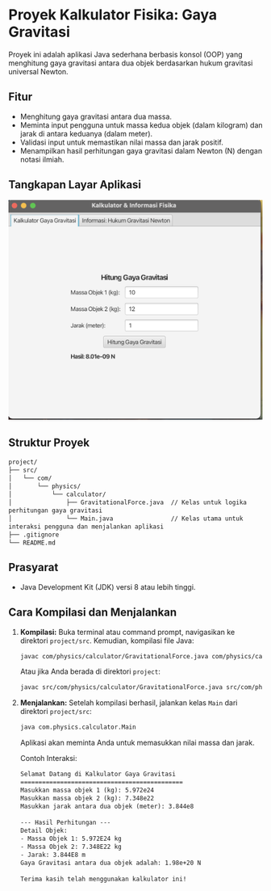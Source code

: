 # Proyek Kalkulator Fisika: Gaya Gravitasi

Proyek ini adalah aplikasi Java sederhana berbasis konsol (OOP) yang menghitung gaya gravitasi antara dua objek berdasarkan hukum gravitasi universal Newton.

## Fitur
- Menghitung gaya gravitasi antara dua massa.
- Meminta input pengguna untuk massa kedua objek (dalam kilogram) dan jarak di antara keduanya (dalam meter).
- Validasi input untuk memastikan nilai massa dan jarak positif.
- Menampilkan hasil perhitungan gaya gravitasi dalam Newton (N) dengan notasi ilmiah.

## Tangkapan Layar Aplikasi

![Tangkapan Layar Kalkulator Fisika](images/Screenshot%202025-05-30%20at%2023.12.07.png)

## Struktur Proyek

```
project/
├── src/
│   └── com/
│       └── physics/
│           └── calculator/
│               ├── GravitationalForce.java  // Kelas untuk logika perhitungan gaya gravitasi
│               └── Main.java                // Kelas utama untuk interaksi pengguna dan menjalankan aplikasi
├── .gitignore
└── README.md
```

## Prasyarat
- Java Development Kit (JDK) versi 8 atau lebih tinggi.

## Cara Kompilasi dan Menjalankan

1.  **Kompilasi:**
    Buka terminal atau command prompt, navigasikan ke direktori `project/src`.
    Kemudian, kompilasi file Java:
    ```bash
    javac com/physics/calculator/GravitationalForce.java com/physics/calculator/Main.java
    ```
    Atau jika Anda berada di direktori `project`:
    ```bash
    javac src/com/physics/calculator/GravitationalForce.java src/com/physics/calculator/Main.java
    ```

2.  **Menjalankan:**
    Setelah kompilasi berhasil, jalankan kelas `Main` dari direktori `project/src`:
    ```bash
    java com.physics.calculator.Main
    ```
    Aplikasi akan meminta Anda untuk memasukkan nilai massa dan jarak.

    Contoh Interaksi:
    ```
    Selamat Datang di Kalkulator Gaya Gravitasi
    =============================================
    Masukkan massa objek 1 (kg): 5.972e24
    Masukkan massa objek 2 (kg): 7.348e22
    Masukkan jarak antara dua objek (meter): 3.844e8

    --- Hasil Perhitungan ---
    Detail Objek:
    - Massa Objek 1: 5.972E24 kg
    - Massa Objek 2: 7.348E22 kg
    - Jarak: 3.844E8 m
    Gaya Gravitasi antara dua objek adalah: 1.98e+20 N

    Terima kasih telah menggunakan kalkulator ini!
    ```

